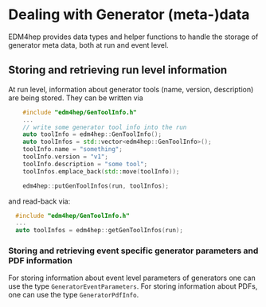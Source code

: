 # Dealing with Generator (meta-)data

EDM4hep provides data types and helper functions to handle the storage of generator meta data, both at run and event level.

## Storing and retrieving run level information
At run level, information about generator tools (name, version, description) are being stored. They can be written via


```cpp
    #include "edm4hep/GenToolInfo.h"
    ...
    // write some generator tool info into the run
    auto toolInfo = edm4hep::GenToolInfo();
    auto toolInfos = std::vector<edm4hep::GenToolInfo>();
    toolInfo.name = "something";
    toolInfo.version = "v1";
    toolInfo.description = "some tool";
    toolInfos.emplace_back(std::move(toolInfo));

    edm4hep::putGenToolInfos(run, toolInfos);
```

and read-back via:

```cpp
  #include "edm4hep/GenToolInfo.h"
  ...
  auto toolInfos = edm4hep::getGenToolInfos(run);

```

### Storing and retrieving event specific generator parameters and PDF information

For storing information about event level parameters of generators one can use the type `GeneratorEventParameters`.
For storing information about PDFs, one can use the type `GeneratorPdfInfo`.